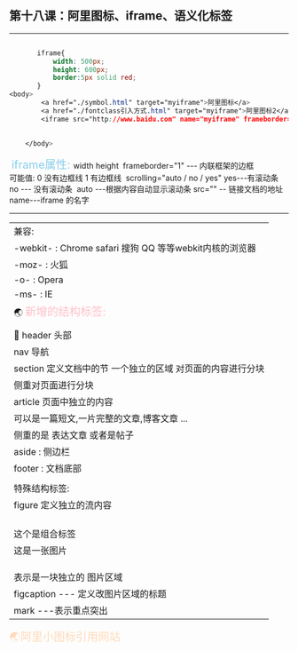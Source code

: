 ## 第十八课：阿里图标、iframe、语义化标签

------

```css

	   iframe{
		   width: 500px;
		   height: 600px;
		   border:5px solid red;
	   }
<body>
		<a href="./symbol.html" target="myiframe">阿里图标</a>
		<a href="./fontclass引入方式.html" target="myiframe">阿里图标2</a>
		<iframe src="http://www.baidu.com" name="myiframe" frameborder="1" scrolling="auto"></iframe>
		
		
	</body>
```
​			<font style="color:skyblue;font-size:20px">iframe属性: </font>
​					width  height
​						frameborder="1" --- 内联框架的边框  
​											可能值: 0 没有边框线 1 有边框线
​					scrolling="auto / no / yes"
​						yes---有滚动条
​						no --- 没有滚动条
​						auto ---根据内容自动显示滚动条
​					src="" -- 链接文档的地址
​					name---iframe 的名字
​			

------

|                                                              |
| ------------------------------------------------------------ |
| 兼容:                                                        |
| -webkit- : Chrome  safari 搜狗 QQ 等等webkit内核的浏览器     |
| -moz- : 火狐                                                 |
| -o-  : Opera                                                 |
| -ms- : IE                                                    |
| 🌏	<font style="color:pink;font-size:20px"> 新增的结构标签:</font> |
|                                                              |
| 💖	header  头部                                            |
| nav 导航                                                     |
| section 定义文档中的节 一个独立的区域  对页面的内容进行分块  |
| 侧重对页面进行分块                                           |
| article  页面中独立的内容                                    |
| 可以是一篇短文,一片完整的文章,博客文章 ...                   |
| 侧重的是  表达文章  或者是帖子                               |
| aside : 侧边栏                                               |
| footer : 文档底部                                            |
|                                                              |
| 特殊结构标签:                                                |
| figure  定义独立的流内容                                     |
| <figure>                                                     |
| 这个是组合标签                                               |
| <figcaption>这是一张图片</figcaption>                        |
| <img src="icon/people%20(1).png" alt="">                     |
| <img src="icon/yifu.png" alt="">                             |
| </figure>                                                    |
| 表示是一块独立的   图片区域                                  |
| figcaption --- 定义改图片区域的标题                          |
| mark ---表示重点突出                                         |



<a href="https://www.iconfont.cn/help/detail?spm=a313x.7781069.1998910419.16&helptype=code" style=" text-decoration:none;"><font style="color:PeachPuff;font-size:20px">🌏阿里小图标引用网站</font></a>
<link rel="icon" type="image/x-icon" href="XXX**.ico**">